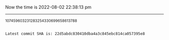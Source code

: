 Now the time is 2022-08-02 22:38:13 pm

---

<small>107459603231283254330699658613788</small>

```txt

Latest commit SHA is: 22d5abdc830410dba4a3c845ebc814ca057395e8
```
